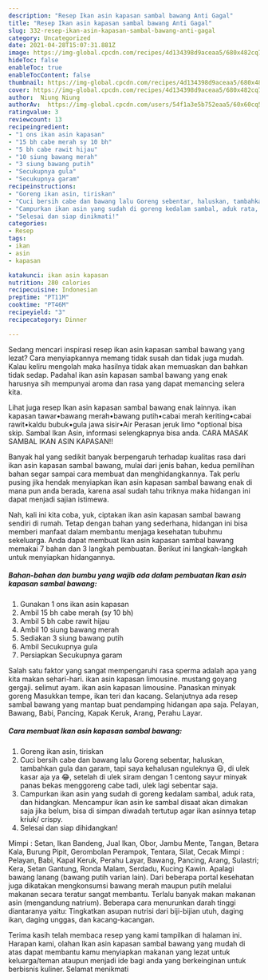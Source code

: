 ```yaml
---
description: "Resep Ikan asin kapasan sambal bawang Anti Gagal"
title: "Resep Ikan asin kapasan sambal bawang Anti Gagal"
slug: 332-resep-ikan-asin-kapasan-sambal-bawang-anti-gagal
category: Uncategorized
date: 2021-04-28T15:07:31.881Z
image: https://img-global.cpcdn.com/recipes/4d134398d9aceaa5/680x482cq70/ikan-asin-kapasan-sambal-bawang-foto-resep-utama.jpg
hideToc: false
enableToc: true
enableTocContent: false
thumbnail: https://img-global.cpcdn.com/recipes/4d134398d9aceaa5/680x482cq70/ikan-asin-kapasan-sambal-bawang-foto-resep-utama.jpg
cover: https://img-global.cpcdn.com/recipes/4d134398d9aceaa5/680x482cq70/ikan-asin-kapasan-sambal-bawang-foto-resep-utama.jpg
author:  Niung Niung
authorAv:  https://img-global.cpcdn.com/users/54f1a3e5b752eaa5/60x60cq50/avatar.jpg
ratingvalue: 3
reviewcount: 13
recipeingredient:
- "1 ons ikan asin kapasan"
- "15 bh cabe merah sy 10 bh"
- "5 bh cabe rawit hijau"
- "10 siung bawang merah"
- "3 siung bawang putih"
- "Secukupnya gula"
- "Secukupnya garam"
recipeinstructions:
- "Goreng ikan asin, tiriskan"
- "Cuci bersih cabe dan bawang lalu Goreng sebentar, haluskan, tambahkan gula dan garam, tapi saya kehalusan nguleknya 😃, di ulek kasar aja ya 😂, setelah di ulek siram dengan 1 centong sayur minyak panas bekas menggoreng cabe tadi, ulek lagi sebentar saja."
- "Campurkan ikan asin yang sudah di goreng kedalam sambal, aduk rata, dan hidangkan.  Mencampur ikan asin ke sambal disaat akan dimakan saja jika belum, bisa di simpan diwadah tertutup agar ikan asinnya tetap kriuk/ crispy."
- "Selesai dan siap dinikmati!"
categories:
- Resep
tags:
- ikan
- asin
- kapasan

katakunci: ikan asin kapasan 
nutrition: 280 calories
recipecuisine: Indonesian
preptime: "PT11M"
cooktime: "PT46M"
recipeyield: "3"
recipecategory: Dinner

---
```



Sedang mencari inspirasi resep ikan asin kapasan sambal bawang yang lezat? Cara menyiapkannya memang tidak susah dan tidak juga mudah. Kalau keliru mengolah maka hasilnya tidak akan memuaskan dan bahkan tidak sedap. Padahal ikan asin kapasan sambal bawang yang enak harusnya sih mempunyai aroma dan rasa yang dapat memancing selera kita.


Lihat juga resep Ikan asin kapasan sambal bawang enak lainnya. ikan kapasan tawar•bawang merah•bawang putih•cabai merah keriting•cabai rawit•kaldu bubuk•gula jawa sisir•Air Perasan jeruk limo *optional bisa skip. Sambal Ikan Asin, informasi selengkapnya bisa anda. CARA MASAK SAMBAL IKAN ASIN KAPASAN!!

Banyak hal yang sedikit banyak berpengaruh terhadap kualitas rasa dari ikan asin kapasan sambal bawang, mulai dari jenis bahan, kedua pemilihan bahan segar sampai cara membuat dan menghidangkannya. Tak perlu pusing jika hendak menyiapkan ikan asin kapasan sambal bawang enak di mana pun anda berada, karena asal sudah tahu triknya maka hidangan ini dapat menjadi sajian istimewa.


Nah, kali ini kita coba, yuk, ciptakan ikan asin kapasan sambal bawang sendiri di rumah. Tetap dengan bahan yang sederhana, hidangan ini bisa memberi manfaat dalam membantu menjaga kesehatan tubuhmu sekeluarga. Anda dapat membuat Ikan asin kapasan sambal bawang memakai 7 bahan dan 3 langkah pembuatan. Berikut ini langkah-langkah untuk menyiapkan hidangannya.

<!--inarticleads1-->

##### Bahan-bahan dan bumbu yang wajib ada dalam pembuatan Ikan asin kapasan sambal bawang:

1. Gunakan 1 ons ikan asin kapasan
1. Ambil 15 bh cabe merah (sy 10 bh)
1. Ambil 5 bh cabe rawit hijau
1. Ambil 10 siung bawang merah
1. Sediakan 3 siung bawang putih
1. Ambil Secukupnya gula
1. Persiapkan Secukupnya garam


Salah satu faktor yang sangat mempengaruhi rasa sperma adalah apa yang kita makan sehari-hari. ikan asin kapasan limousine. mustang goyang gergaji. selimut ayam. ikan asin kapasan limousine. Panaskan minyak goreng Masukkan tempe, ikan teri dan kacang. Selanjutnya ada resep sambal bawang yang mantap buat pendamping hidangan apa saja. Pelayan, Bawang, Babi, Pancing, Kapak Keruk, Arang, Perahu Layar. 

<!--inarticleads2-->

##### Cara membuat Ikan asin kapasan sambal bawang:

1. Goreng ikan asin, tiriskan
1. Cuci bersih cabe dan bawang lalu Goreng sebentar, haluskan, tambahkan gula dan garam, tapi saya kehalusan nguleknya 😃, di ulek kasar aja ya 😂, setelah di ulek siram dengan 1 centong sayur minyak panas bekas menggoreng cabe tadi, ulek lagi sebentar saja.
1. Campurkan ikan asin yang sudah di goreng kedalam sambal, aduk rata, dan hidangkan.  Mencampur ikan asin ke sambal disaat akan dimakan saja jika belum, bisa di simpan diwadah tertutup agar ikan asinnya tetap kriuk/ crispy.
1. Selesai dan siap dihidangkan!

Mimpi : Setan, Ikan Bandeng, Jual Ikan, Obor, Jambu Mente, Tangan, Betara Kala, Burung Pipit, Gerombolan Perampok, Tentara, Silat, Cecak Mimpi : Pelayan, Babi, Kapal Keruk, Perahu Layar, Bawang, Pancing, Arang, Sulastri; Kera, Setan Gantung, Ronda Malam, Serdadu, Kucing Kawin. Apalagi bawang lanang (bawang putih varian lain). Dari beberapa portal kesehatan juga dikatakan mengkonsumsi bawang merah maupun putih melalui makanan secara teratur sangat membantu. Terlalu banyak makan makanan asin (mengandung natrium). Beberapa cara menurunkan darah tinggi diantaranya yaitu: Tingkatkan asupan nutrisi dari biji-bijian utuh, daging ikan, daging unggas, dan kacang-kacangan. 

Terima kasih telah membaca resep yang kami tampilkan di halaman ini. Harapan kami, olahan Ikan asin kapasan sambal bawang yang mudah di atas dapat membantu kamu menyiapkan makanan yang lezat untuk keluarga/teman ataupun menjadi ide bagi anda yang berkeinginan untuk berbisnis kuliner. Selamat menikmati
